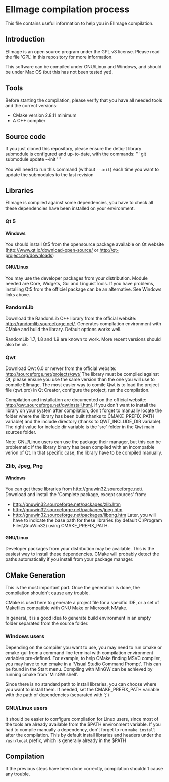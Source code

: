 # EIImage compilation process

This file contains useful information to help you in EIImage compilation.

## Introduction

EIImage is an open source program under the GPL v3 license. Please read the file 'GPL' in this repository for more information.

This software can be compiled under GNU/Linux and Windows, and should be under Mac OS (but this has not been tested yet).

## Tools
Before starting the compilation, please verify that you have all needed tools and the correct versions:

- CMake version 2.8.11 minimum
- A C++ complier

## Source code
If you just cloned this repository, please ensure the detiq-t library submodule is configured and up-to-date, with the commands:
'''
git submodule update --init
'''

You will need to run this command (without `--init`) each time you want to update the submodules to the last revision

## Libraries
EIImage is compiled against some dependencies, you have to check all these dependencies have been installed on your environment.

### Qt 5
#### Windows
You should install Qt5 from the opensource package available on Qt website (http://www.qt.io/download-open-source/ or http://qt-project.org/downloads)

#### GNU/Linux
You may use the developer packages from your distribution. Module needed are Core, Widgets, Gui and LinguistTools. If you have problems, installing Qt5 from the officiel package can be an alternative. See Windows links above.

### RandomLib
Download the RandomLib C++ library from the official website: http://randomlib.sourceforge.net/. Generates compilation environment with CMake and build the library. Default options works well.

RandomLib 1.7, 1.8 and 1.9 are known to work. More recent versions should also be ok.

### Qwt
Download Qwt 6.0 or newer from the official website: http://sourceforge.net/projects/qwt/
The library must be compiled against Qt, please ensure you use the same version than the one you will use to compile EIImage. The most easier way to comile Qwt is to load the project file (qwt.pro) in Qt Creator, configure the project, run the compilation.

Compilation and installation are documented on the official website: http://qwt.sourceforge.net/qwtinstall.html. If you don't want to install the library on your system after compilation, don't forget to manually locate the folder where the library has been built (thanks to CMAKE_PREFIX_PATH variable) and the include directory (thanks to QWT_INCLUDE_DIR variable). The right value for include dir variable is the 'src' folder in the Qwt main sources folder.

Note: GNU/Linux users can use the package their manager, but this can be problematic if the library binary has been compiled with an incompatble verion of Qt. In that specific case, the library have to be compiled manually.

### Zlib, Jpeg, Png
#### Windows
You can get these libraries from http://gnuwin32.sourceforge.net/. Download and install the 'Complete package, except sources' from:
- http://gnuwin32.sourceforge.net/packages/zlib.htm
- http://gnuwin32.sourceforge.net/packages/jpeg.htm
- http://gnuwin32.sourceforge.net/packages/libpng.htm
Later, you will have to indicate the base path for these libraries (by default C:\Program Files\GnuWin32) using CMAKE_PREFIX_PATH.

#### GNU/Linux
Developer packages from your distribution may be available. This is the easiest way to install these dependencies. CMake will probably detect the paths automatically if you install from your package manager.

## CMake Generation
This is the most important part. Once the generation is done, the compilation shouldn't cause any trouble.

CMake is used here to generate a project file for a specific IDE, or a set of Makefiles compatible with GNU Make or Microsoft NMake.

In general, it is a good idea to generate build environment in an empty folder separated from the source folder.

### Windows users
Depending on the compiler you want to use, you may need to run cmake or cmake-gui from a command line terminal with compilation environment variables pre-defined. For example, to help CMake finding MSVC compiler, you may have to run cmake in a 'Visual Studio Command Prompt'. This can be found in the Start menu. Compiling with MinGW can be achieved by running cmake from 'MinGW shell'.

Since there is no standard path to install libraries, you can choose where you want to install them. If needed, set the CMAKE_PREFIX_PATH variable with the path of dependencies (separated with ';')

### GNU/Linux users
It should be easier to configure compilation for Linux users, since most of the tools are already available from the $PATH environment variable.
If you had to compile manually a dependency, don't forget to run `make install` after the compilation. This by default install libraries and headers under the `/usr/local` prefix, which is generally already in the $PATH

## Compilation
If the previous steps have been done correctly, compilation shouldn't cause any trouble.
